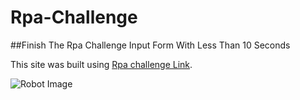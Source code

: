 # Rpa-Challenge
##Finish The Rpa Challenge Input Form With Less Than 10 Seconds

This site was built using [Rpa challenge Link](https://youtu.be/cRxnW1fYIwA).

![Robot Image](https://www.also.com/ec/cms5/en_6000/6000/blog/future-technologies/robotic-process-automation-rpa-potential-for-businesses.jsp)
